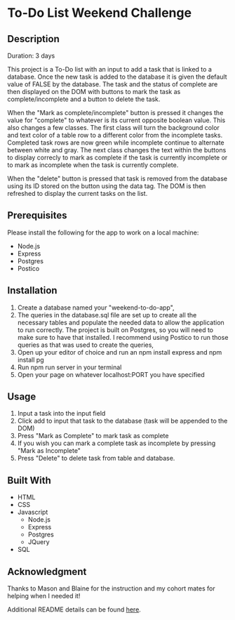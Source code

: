 # To-Do List Weekend Challenge

## Description

Duration: 3 days

This project is a To-Do list with an input to add a task that is linked to a database. Once the new task is added to the database it is given the default value of FALSE by the database. The task and the status of complete are then displayed on the DOM with buttons to mark the task as complete/incomplete and a button to delete the task.

When the "Mark as complete/incomplete" button is pressed it changes the value for "complete" to whatever is its current opposite boolean value. This also changes a few classes. The first class will turn the background color and text color of a table row to a different color from the incomplete tasks. Completed task rows are now green while incomplete continue to alternate between white and gray. The next class changes the text within the buttons to display correcly to mark as complete if the task is currently incomplete or to mark as incomplete when the task is currently complete.

When the "delete" button is pressed that task is removed from the database using its ID stored on the button using the data tag. The DOM is then refreshed to display the current tasks on the list.

## Prerequisites

Please install the following for the app to work on a local machine:

- Node.js
- Express
- Postgres
- Postico 

## Installation 

1. Create a database named your "weekend-to-do-app",
2. The queries in the database.sql file are set up to create all the necessary tables and populate the needed data to allow the application to run correctly. The project is built on Postgres, so you will need to make sure to have that installed. I recommend using Postico to run those queries as that was used to create the queries,
3. Open up your editor of choice and run an npm install express and npm install pg
4. Run npm run server in your terminal
5. Open your page on whatever localhost:PORT you have specified

## Usage

1. Input a task into the input field
2. Click add to input that task to the database (task will be appended to the DOM)
3. Press "Mark as Complete" to mark task as complete
4. If you wish you can mark a complete task as incomplete by pressing "Mark as Incomplete"
5. Press "Delete" to delete task from table and database.

## Built With 

- HTML
- CSS 
- Javascript
    - Node.js
    - Express
    - Postgres
    - JQuery
- SQL 

## Acknowledgment

Thanks to Mason and Blaine for the instruction and my cohort mates for helping when I needed it!

Additional README details can be found [here](https://github.com/PrimeAcademy/readme-template/blob/master/README.md).
